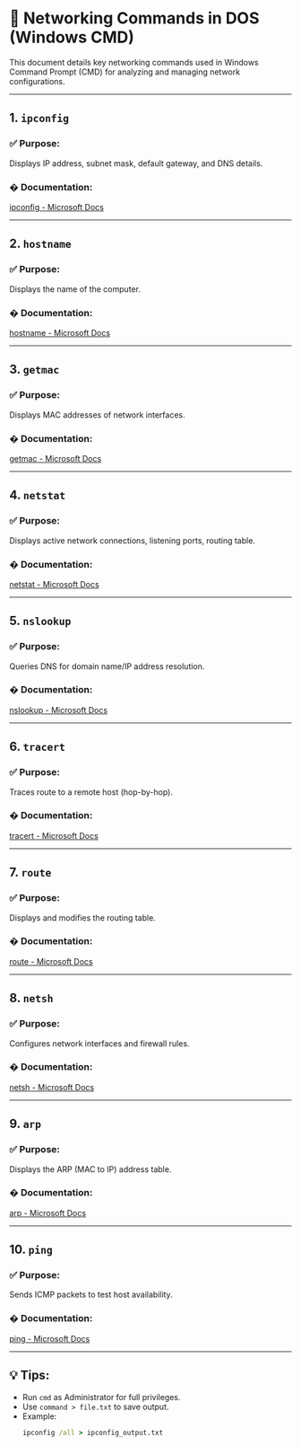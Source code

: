 
# 🧪 Networking Commands in DOS (Windows CMD)

This document details key networking commands used in Windows Command Prompt (CMD) for analyzing and managing network configurations.

---

## 1. `ipconfig`

### ✅ Purpose:
Displays IP address, subnet mask, default gateway, and DNS details.


### � Documentation:
[ipconfig - Microsoft Docs](https://learn.microsoft.com/en-us/windows-server/administration/windows-commands/ipconfig)

---

## 2. `hostname`

### ✅ Purpose:
Displays the name of the computer.


### � Documentation:
[hostname - Microsoft Docs](https://learn.microsoft.com/en-us/windows-server/administration/windows-commands/hostname)

---

## 3. `getmac`

### ✅ Purpose:
Displays MAC addresses of network interfaces.


### � Documentation:
[getmac - Microsoft Docs](https://learn.microsoft.com/en-us/windows-server/administration/windows-commands/getmac)

---

## 4. `netstat`

### ✅ Purpose:
Displays active network connections, listening ports, routing table.


### � Documentation:
[netstat - Microsoft Docs](https://learn.microsoft.com/en-us/windows-server/administration/windows-commands/netstat)

---

## 5. `nslookup`

### ✅ Purpose:
Queries DNS for domain name/IP address resolution.


### � Documentation:
[nslookup - Microsoft Docs](https://learn.microsoft.com/en-us/windows-server/administration/windows-commands/nslookup)

---

## 6. `tracert`

### ✅ Purpose:
Traces route to a remote host (hop-by-hop).


### � Documentation:
[tracert - Microsoft Docs](https://learn.microsoft.com/en-us/windows-server/administration/windows-commands/tracert)

---

## 7. `route`

### ✅ Purpose:
Displays and modifies the routing table.


### � Documentation:
[route - Microsoft Docs](https://learn.microsoft.com/en-us/windows-server/administration/windows-commands/route)

---

## 8. `netsh`

### ✅ Purpose:
Configures network interfaces and firewall rules.


### � Documentation:
[netsh - Microsoft Docs](https://learn.microsoft.com/en-us/windows-server/administration/windows-commands/netsh)

---

## 9. `arp`

### ✅ Purpose:
Displays the ARP (MAC to IP) address table.


### � Documentation:
[arp - Microsoft Docs](https://learn.microsoft.com/en-us/windows-server/administration/windows-commands/arp)

---

## 10. `ping`

### ✅ Purpose:
Sends ICMP packets to test host availability.


### � Documentation:
[ping - Microsoft Docs](https://learn.microsoft.com/en-us/windows-server/administration/windows-commands/ping)

---

## 💡 Tips:
- Run `cmd` as Administrator for full privileges.
- Use `command > file.txt` to save output.
- Example:
  ```cmd
  ipconfig /all > ipconfig_output.txt
  ```



